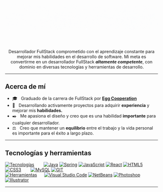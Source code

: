 ![Presentation](QuinSDev.gif)

<br>
<br>
<p align="center">Desarrollador FullStack comprometido con el aprendizaje constante para mejorar mis habilidades en el desarrollo de software. Mi meta es convertirme en un desarrollador FullStack <em><strong>altamente competente</strong></em>, con dominio en diversas tecnologías y herramientas de desarrollo.</p>

---

## Acerca de mí


- 🎓 &nbsp; Graduado de la carrera de FullStack por <a href="https://eggcooperation.com/es-co/"><strong>Egg Cooperation</strong></a>
- 🚀 &nbsp;  Desarrollando activamente proyectos para adquirir <strong>experiencia</strong> y mejorar mis <strong>habilidades.</strong>
- ✒️ &nbsp; Me apasiona el diseño y creo que es una habilidad <strong>importante</strong> para cualquier desarrollador.
- ⚖️ &nbsp; Creo que mantener un <strong>equilibrio</strong> entre el trabajo y la vida personal es importante para el éxito a largo plazo.

---

## Tecnologías y herramientas 

[![Tecnologías](https://img.shields.io/badge/Tecnologías-:-808080?style=for-the-badge&labelColor=black)]()
&nbsp;&nbsp;&nbsp;&nbsp;&nbsp;&nbsp;
[![Java](https://img.shields.io/badge/Java-DE8E2F.svg?style=for-the-badge&logo=openjdk&logoColor=white&labelColor=101010)]()
[![Spring](https://img.shields.io/badge/spring-%236DB33F.svg?style=for-the-badge&logo=spring&logoColor=white&labelColor=101010)]()
[![JavaScript](https://img.shields.io/badge/javascript-FFDF00.svg?style=for-the-badge&logo=javascript&logoColor=white&labelColor=101010)]()
[![React](https://img.shields.io/badge/react-%2361DAFB.svg?style=for-the-badge&logo=react&logoColor=white&labelColor=101010)]()
[![HTML5](https://img.shields.io/badge/HTML5-%23E34F26.svg?style=for-the-badge&logo=html5&logoColor=white&labelColor=101010)]()
[![CSS3](https://img.shields.io/badge/CSS3-%231572B6.svg?style=for-the-badge&logo=css3&logoColor=white&labelColor=101010)]()
&nbsp;&nbsp;&nbsp;&nbsp;&nbsp;&nbsp;
[![MySQL](https://img.shields.io/badge/mysql-00758F.svg?style=for-the-badge&logo=mysql&logoColor=white&labelColor=101010)]()
[![GIT](https://img.shields.io/badge/Git-fc6d26?style=for-the-badge&logo=git&logoColor=white&labelColor=101010)]()
<br>
[![Herramientas](https://img.shields.io/badge/Herramientas-:-808080?style=for-the-badge&labelColor=black)]()
&nbsp;&nbsp;&nbsp;&nbsp;
[![Visual Studio Code](https://img.shields.io/badge/VS_Code-0095D5.svg?style=for-the-badge&logo=visual-studio-code&logoColor=white&labelColor=101010)]()
[![NetBeans](https://img.shields.io/badge/NetBeans-ADD439.svg?style=for-the-badge&logo=apache-netbeans-ide&logoColor=white&labelColor=101010)]()
[![Photoshop](https://img.shields.io/badge/Photoshop-001e36.svg?style=for-the-badge&logo=adobe-photoshop&logoColor=white&labelColor=101010)]()
[![Illustrator](https://img.shields.io/badge/Illustrator-ff9a00.svg?style=for-the-badge&logo=adobe-illustrator&logoColor=white&labelColor=101010)]()

---

